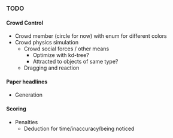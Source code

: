 ### TODO

#### Crowd Control
* Crowd member (circle for now) with enum for different colors
* Crowd physics simulation
	- Crowd social forces / other means
		- Optimize with kd-tree?
		- Attracted to objects of same type?
	- Dragging and reaction

#### Paper headlines
* Generation

#### Scoring
* Penalties
	- Deduction for time/inaccuracy/being noticed